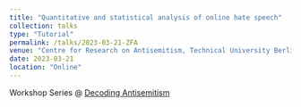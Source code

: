 ```yaml
---
title: "Quantitative and statistical analysis of online hate speech"
collection: talks
type: "Tutorial"
permalink: /talks/2023-03-21-ZFA
venue: "Centre for Research on Antisemitism, Technical University Berlin"
date: 2023-03-21
location: "Online"
---
```


Workshop Series @ [Decoding Antisemitism](https://decoding-antisemitism.eu/workshop-3-quantitative-and-statistical-analysis-of-online-hate-speech/)
